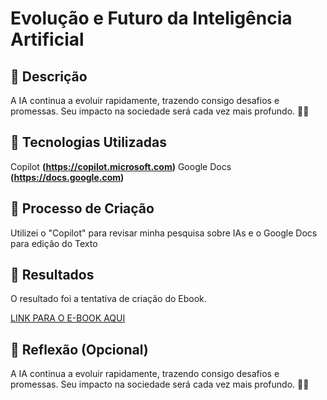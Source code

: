 # Evolução e Futuro da Inteligência Artificial

## 📒 Descrição
A IA continua a evoluir rapidamente, trazendo consigo desafios e promessas. Seu impacto na sociedade será cada vez mais profundo. 🌟🤖

## 🤖 Tecnologias Utilizadas
Copilot **(https://copilot.microsoft.com)**
Google Docs **(https://docs.google.com)**

## 🧐 Processo de Criação
Utilizei o "Copilot" para revisar minha pesquisa sobre IAs e o Google Docs para edição do Texto

## 🚀 Resultados
O resultado foi a tentativa de criação do Ebook.

[LINK PARA O E-BOOK AQUI]()

## 💭 Reflexão (Opcional)
A IA continua a evoluir rapidamente, trazendo consigo desafios e promessas. 
Seu impacto na sociedade será cada vez mais profundo. 🌟🤖

